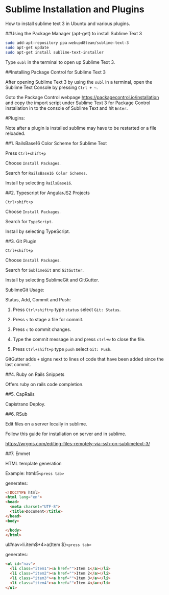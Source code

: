 # Sublime Installation and Plugins
How to install sublime text 3 in Ubuntu and various plugins.

##Using the Package Manager (apt-get) to install Sublime Text 3

```bash
sudo add-apt-repository ppa:webupd8team/sublime-text-3
sudo apt-get update
sudo apt-get install sublime-text-installer
```

Type `subl` in the terminal to open up Sublime Text 3.

##Installing Package Control for Sublime Text 3

After opening Sublime Text 3 by using the `subl` in a terminal, open the Sublime Text Console by pressing `Ctrl + ~`.

Goto the Package Control webpage https://packagecontrol.io/installation and copy the import script under Sublime Text 3 for Package Control installation in to the console of Sublime Text and hit `Enter`.

#Plugins:

Note after a plugin is installed sublime may have to be restarted or a file reloaded.

##1. RailsBase16 Color Scheme for Sublime Text

Press `Ctrl+shift+p`

Choose `Install Packages`.

Search for `RailsBase16 Color Schemes`.

Install by selecting `RailsBase16`.

##2. Typescript for AngularJS2 Projects

`Ctrl+shift+p`

Choose `Install Packages`.

Search for `TypeScript`.

Install by selecting TypeScript.

##3. Git Plugin

`Ctrl+shift+p`

Choose `Install Packages`.

Search for `SublimeGit` and `GitGutter`.

Install by selecting SublimeGit and GitGutter.

SublimeGit Usage:

Status, Add, Commit and Push:

1. Press `Ctrl+shift+p` type `status` select `Git: Status`.

2. Press `s` to stage a file for commit.

3. Press `c` to commit changes.

4. Type the commit message in and press `ctrl+w` to close the file.

5. Press `Ctrl+shift+p` type `push` select `Git: Push`.

GitGutter adds `+` signs next to lines of code that have been added since the last commit.

##4. Ruby on Rails Snippets

Offers ruby on rails code completion.

##5. CapRails

Capistrano Deploy.

##6. RSub

Edit files on a server locally in sublime.

Follow this guide for installation on server and in sublime.

https://wrgms.com/editing-files-remotely-via-ssh-on-sublimetext-3/

##7. Emmet

HTML template generation

Example:
html:5```<press tab>```

generates:

```html
<!DOCTYPE html>
<html lang="en">
<head>
  <meta charset="UTF-8">
  <title>Document</title>
</head>
<body>

</body>
</html>
```

ul#nav>li.item$*4>a{Item $}```<press tab>```

generates:

```html
<ul id="nav">
  <li class="item1"><a href="">Item 1</a></li>
  <li class="item2"><a href="">Item 2</a></li>
  <li class="item3"><a href="">Item 3</a></li>
  <li class="item4"><a href="">Item 4</a></li>
</ul>
```

